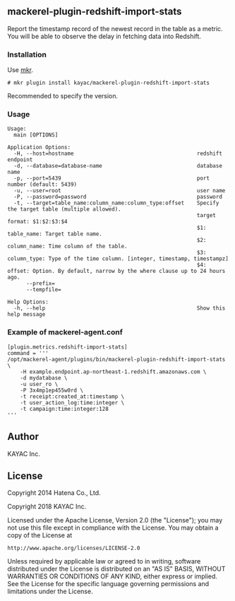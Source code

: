 ## mackerel-plugin-redshift-import-stats

Report the timestamp record of the newest record in the table as a metric.
You will be able to observe the delay in fetching data into Redshift.

### Installation

Use [mkr](https://github.com/mackerelio/mkr).

```
# mkr plugin install kayac/mackerel-plugin-redshift-import-stats
```

Recommended to specify the version.


### Usage

```
Usage:
  main [OPTIONS]

Application Options:
  -H, --host=hostname                                       redshift endpoint
  -d, --database=database-name                              database name
  -p, --port=5439                                           port number (default: 5439)
  -u, --user=root                                           user name
  -P, --password=password                                   password
  -t, --target=table_name:column_name:column_type:offset    Specify the target table (multiple allowed).
                                                            target format: $1:$2:$3:$4
                                                            $1: table_name: Target table name.
                                                            $2: column_name: Time column of the table.
                                                            $3: column_type: Type of the time column. [integer, timestamp, timestampz]
                                                            $4: offset: Option. By default, narrow by the where clause up to 24 hours ago.
      --prefix=
      --tempfile=

Help Options:
  -h, --help                                                Show this help message
```

### Example of mackerel-agent.conf

```
[plugin.metrics.redshift-import-stats]
command = '''
/opt/mackerel-agent/plugins/bin/mackerel-plugin-redshift-import-stats \
    -H example.endpoint.ap-northeast-1.redshift.amazonaws.com \
    -d mydatabase \
    -u user_ro \
    -P 3x4mp1ep455w0rd \
    -t receipt:created_at:timestamp \
    -t user_action_log:time:integer \
    -t campaign:time:integer:128
'''
```

## Author

KAYAC Inc.

## License

Copyright 2014 Hatena Co., Ltd.

Copyright 2018 KAYAC Inc.

Licensed under the Apache License, Version 2.0 (the "License");
you may not use this file except in compliance with the License.
You may obtain a copy of the License at

    http://www.apache.org/licenses/LICENSE-2.0

Unless required by applicable law or agreed to in writing, software
distributed under the License is distributed on an "AS IS" BASIS,
WITHOUT WARRANTIES OR CONDITIONS OF ANY KIND, either express or implied.
See the License for the specific language governing permissions and
limitations under the License.

